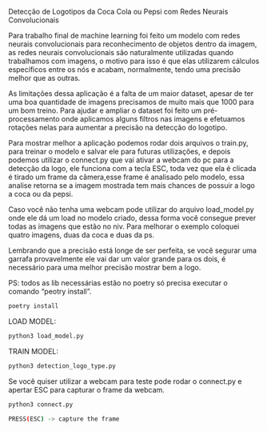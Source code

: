Detecção de Logotipos da Coca Cola ou Pepsi com Redes Neurais Convolucionais

Para trabalho final de machine learning foi feito um modelo com redes neurais convolucionais para reconhecimento de objetos dentro da imagem, as redes neurais convolucionais são naturalmente utilizadas quando trabalhamos com imagens, o motivo para isso é que elas utilizarem cálculos específicos entre os nós e acabam, normalmente, tendo uma precisão melhor que as outras.

As limitações dessa aplicação é a falta de um maior dataset, apesar de ter uma boa quantidade de imagens precisamos de muito mais que 1000 para um bom treino. Para ajudar e ampliar o dataset foi feito um pré-processamento onde aplicamos alguns filtros nas imagens e efetuamos rotações nelas para aumentar a precisão na detecção do logotipo. 

Para mostrar melhor a aplicação podemos rodar dois arquivos o train.py, para treinar o modelo e salvar ele para futuras utilizações, e depois podemos utilizar o connect.py que vai ativar a webcam do pc para a detecção da logo, ele funciona com a tecla ESC, toda vez que ela é clicada é tirado um frame da câmera,esse frame é analisado pelo modelo, essa analise retorna se a imagem mostrada tem mais chances de possuir a logo a coca ou da pepsi.

Caso você não tenha uma webcam pode utilizar do arquivo load_model.py onde ele dá um load no modelo criado, dessa forma você consegue prever todas as imagens que estão no niv.
Para melhorar o exemplo coloquei quatro imagens, duas da coca e duas da ps.

Lembrando que a precisão está longe de ser perfeita, se você segurar uma garrafa provavelmente ele vai dar um valor grande para os dois, é necessário para uma melhor precisão mostrar bem a logo.


PS: todos as lib necessárias estão no poetry só precisa executar o comando “peotry install”.
```zsh
poetry install
```

LOAD MODEL:
```zsh
python3 load_model.py
```

TRAIN MODEL:
```zsh
python3 detection_logo_type.py
```

Se você quiser utilizar a webcam para teste pode rodar o connect.py e apertar
ESC para capturar o frame da webcam.
```zsh
python3 connect.py

PRESS(ESC) -> capture the frame
```

